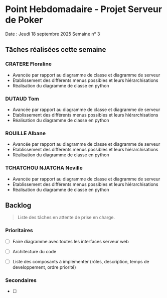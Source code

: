 # Point Hebdomadaire - Projet Serveur de Poker

Date : Jeudi 18 septembre 2025
Semaine n° 3

## Tâches réalisées cette semaine

### CRATERE Floraline

- Avancée par rapport au diagramme de classe et diagramme de serveur
- Etablissement des différents menus possibles et leurs hiérarchisations
- Réalisation du diagramme de classe en python

### DUTAUD Tom

- Avancée par rapport au diagramme de classe et diagramme de serveur
- Etablissement des différents menus possibles et leurs hiérarchisations
- Réalisation du diagramme de classe en python

### ROUILLE Albane

- Avancée par rapport au diagramme de classe et diagramme de serveur
- Etablissement des différents menus possibles et leurs hiérarchisations
- Réalisation du diagramme de classe en python

### TCHATCHOU NJATCHA Neville

- Avancée par rapport au diagramme de classe et diagramme de serveur
- Etablissement des différents menus possibles et leurs hiérarchisations
- Réalisation du diagramme de classe en python


## Backlog

> Liste des tâches en attente de prise en charge.

### Prioritaires

- [ ] Faire diagramme avec toutes les interfaces serveur web
- [ ] Architecture du code
- [ ] Liste des composants à implémenter (rôles, description, temps de developpement, ordre priorité)


### Secondaires

- [ ] 
